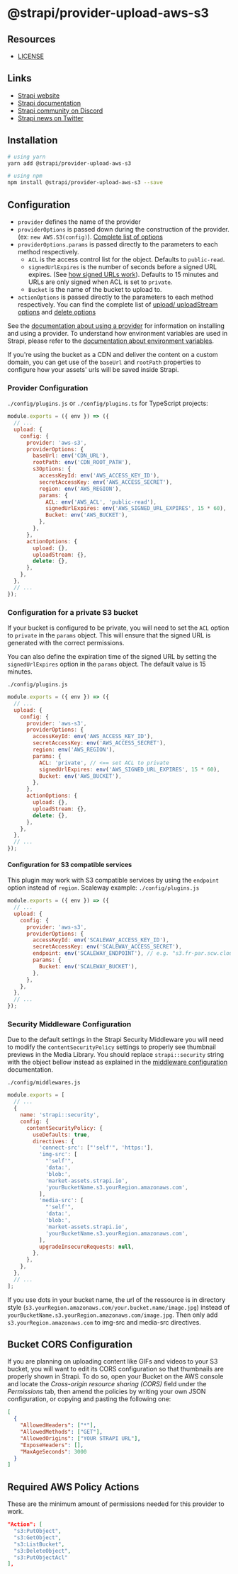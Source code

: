 # @strapi/provider-upload-aws-s3

## Resources

- [LICENSE](LICENSE)

## Links

- [Strapi website](https://strapi.io/)
- [Strapi documentation](https://docs.strapi.io)
- [Strapi community on Discord](https://discord.strapi.io)
- [Strapi news on Twitter](https://twitter.com/strapijs)

## Installation

```bash
# using yarn
yarn add @strapi/provider-upload-aws-s3

# using npm
npm install @strapi/provider-upload-aws-s3 --save
```

## Configuration

- `provider` defines the name of the provider
- `providerOptions` is passed down during the construction of the provider. (ex: `new AWS.S3(config)`). [Complete list of options](https://docs.aws.amazon.com/AWSJavaScriptSDK/latest/AWS/S3.html#constructor-property)
- `providerOptions.params` is passed directly to the parameters to each method respectively.
  - `ACL` is the access control list for the object. Defaults to `public-read`.
  - `signedUrlExpires` is the number of seconds before a signed URL expires. (See [how signed URLs work](https://docs.aws.amazon.com/AmazonCloudFront/latest/DeveloperGuide/private-content-signed-urls.html)). Defaults to 15 minutes and URLs are only signed when ACL is set to `private`.
  - `Bucket` is the name of the bucket to upload to.
- `actionOptions` is passed directly to the parameters to each method respectively. You can find the complete list of [upload/ uploadStream options](https://docs.aws.amazon.com/AWSJavaScriptSDK/latest/AWS/S3.html#upload-property) and [delete options](https://docs.aws.amazon.com/AWSJavaScriptSDK/latest/AWS/S3.html#deleteObject-property)

See the [documentation about using a provider](https://docs.strapi.io/developer-docs/latest/plugins/upload.html#using-a-provider) for information on installing and using a provider. To understand how environment variables are used in Strapi, please refer to the [documentation about environment variables](https://docs.strapi.io/developer-docs/latest/setup-deployment-guides/configurations/optional/environment.html#environment-variables).

If you're using the bucket as a CDN and deliver the content on a custom domain, you can get use of the `baseUrl` and `rootPath` properties to configure how your assets' urls will be saved inside Strapi.

### Provider Configuration

`./config/plugins.js` or `./config/plugins.ts` for TypeScript projects:

```js
module.exports = ({ env }) => ({
  // ...
  upload: {
    config: {
      provider: 'aws-s3',
      providerOptions: {
        baseUrl: env('CDN_URL'),
        rootPath: env('CDN_ROOT_PATH'),
        s3Options: {
          accessKeyId: env('AWS_ACCESS_KEY_ID'),
          secretAccessKey: env('AWS_ACCESS_SECRET'),
          region: env('AWS_REGION'),
          params: {
            ACL: env('AWS_ACL', 'public-read'),
            signedUrlExpires: env('AWS_SIGNED_URL_EXPIRES', 15 * 60),
            Bucket: env('AWS_BUCKET'),
          },
        },
      },
      actionOptions: {
        upload: {},
        uploadStream: {},
        delete: {},
      },
    },
  },
  // ...
});
```

### Configuration for a private S3 bucket

If your bucket is configured to be private, you will need to set the `ACL` option to `private` in the `params` object. This will ensure that the signed URL is generated with the correct permissions.

You can also define the expiration time of the signed URL by setting the `signedUrlExpires` option in the `params` object. The default value is 15 minutes.

`./config/plugins.js`

```js
module.exports = ({ env }) => ({
  // ...
  upload: {
    config: {
      provider: 'aws-s3',
      providerOptions: {
        accessKeyId: env('AWS_ACCESS_KEY_ID'),
        secretAccessKey: env('AWS_ACCESS_SECRET'),
        region: env('AWS_REGION'),
        params: {
          ACL: 'private', // <== set ACL to private
          signedUrlExpires: env('AWS_SIGNED_URL_EXPIRES', 15 * 60),
          Bucket: env('AWS_BUCKET'),
        },
      },
      actionOptions: {
        upload: {},
        uploadStream: {},
        delete: {},
      },
    },
  },
  // ...
});
```

#### Configuration for S3 compatible services

This plugin may work with S3 compatible services by using the `endpoint` option instead of `region`. Scaleway example:
`./config/plugins.js`

```js
module.exports = ({ env }) => ({
  // ...
  upload: {
    config: {
      provider: 'aws-s3',
      providerOptions: {
        accessKeyId: env('SCALEWAY_ACCESS_KEY_ID'),
        secretAccessKey: env('SCALEWAY_ACCESS_SECRET'),
        endpoint: env('SCALEWAY_ENDPOINT'), // e.g. "s3.fr-par.scw.cloud"
        params: {
          Bucket: env('SCALEWAY_BUCKET'),
        },
      },
    },
  },
  // ...
});
```

### Security Middleware Configuration

Due to the default settings in the Strapi Security Middleware you will need to modify the `contentSecurityPolicy` settings to properly see thumbnail previews in the Media Library. You should replace `strapi::security` string with the object bellow instead as explained in the [middleware configuration](https://docs.strapi.io/developer-docs/latest/setup-deployment-guides/configurations/required/middlewares.html#loading-order) documentation.

`./config/middlewares.js`

```js
module.exports = [
  // ...
  {
    name: 'strapi::security',
    config: {
      contentSecurityPolicy: {
        useDefaults: true,
        directives: {
          'connect-src': ["'self'", 'https:'],
          'img-src': [
            "'self'",
            'data:',
            'blob:',
            'market-assets.strapi.io',
            'yourBucketName.s3.yourRegion.amazonaws.com',
          ],
          'media-src': [
            "'self'",
            'data:',
            'blob:',
            'market-assets.strapi.io',
            'yourBucketName.s3.yourRegion.amazonaws.com',
          ],
          upgradeInsecureRequests: null,
        },
      },
    },
  },
  // ...
];
```

If you use dots in your bucket name, the url of the ressource is in directory style (`s3.yourRegion.amazonaws.com/your.bucket.name/image.jpg`) instead of `yourBucketName.s3.yourRegion.amazonaws.com/image.jpg`. Then only add `s3.yourRegion.amazonaws.com` to img-src and media-src directives.

## Bucket CORS Configuration

If you are planning on uploading content like GIFs and videos to your S3 bucket, you will want to edit its CORS configuration so that thumbnails are properly shown in Strapi. To do so, open your Bucket on the AWS console and locate the _Cross-origin resource sharing (CORS)_ field under the _Permissions_ tab, then amend the policies by writing your own JSON configuration, or copying and pasting the following one:

```json
[
  {
    "AllowedHeaders": ["*"],
    "AllowedMethods": ["GET"],
    "AllowedOrigins": ["YOUR STRAPI URL"],
    "ExposeHeaders": [],
    "MaxAgeSeconds": 3000
  }
]
```

## Required AWS Policy Actions

These are the minimum amount of permissions needed for this provider to work.

```json
"Action": [
  "s3:PutObject",
  "s3:GetObject",
  "s3:ListBucket",
  "s3:DeleteObject",
  "s3:PutObjectAcl"
],
```
